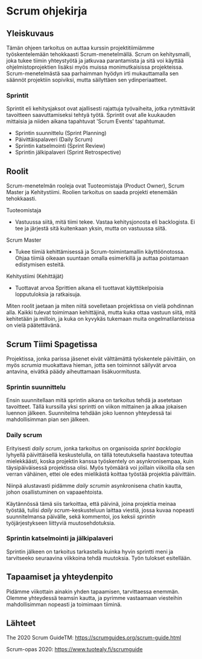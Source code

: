 # Scrum ohjekirja

## Yleiskuvaus
Tämän ohjeen tarkoitus on auttaa kurssin projektitiimiämme työskentelemään tehokkaasti Scrum-menetelmällä. Scrum on kehitysmalli, joka tukee tiimin yhteystyötä ja jatkuvaa parantamista ja sitä voi käyttää ohjelmistoprojektien lisäksi myös muissa monimutkaisissa projekteissa. Scrum-menetelmästä saa parhaimman hyödyn irti mukauttamalla sen säännöt projektiin sopiviksi, mutta säilyttäen sen ydinperiaatteet. 

### Sprintit

Sprintit eli kehitysjaksot ovat ajallisesti rajattuja työvaiheita, jotka rytmittävät tavoitteen saavuttamiseksi tehtyä työtä. Sprintit ovat alle kuukauden mittaisia ja niiden aikana tapahtuvat 'Scrum Events' tapahtumat. 
* Sprintin suunnittelu (Sprint Planning)
* Päivittäispalaveri (Daily Scrum)
* Sprintin katselmointi (Sprint Review)
* Sprintin jälkipalaveri (Sprint Retrospective)

## Roolit

Scrum-menetelmän rooleja ovat Tuoteomistaja (Product Owner), Scrum Master ja Kehitystiimi. Roolien tarkoitus on saada projekti etenemään tehokkaasti.

Tuoteomistaja
* Vastuussa siitä, mitä tiimi tekee. Vastaa kehitysjonosta eli backlogista. Ei tee ja järjestä sitä kuitenkaan yksin, mutta on vastuussa siitä.

Scrum Master
* Tukee tiimiä kehittämisessä ja Scrum-toimintamallin käyttöönotossa. Ohjaa tiimiä oikeaan suuntaan omalla esimerkillä ja auttaa poistamaan edistymisen esteitä.

Kehitystiimi (Kehittäjät)
* Tuottavat arvoa Sprittien aikana eli tuottavat käyttökelpoisia lopputuloksia ja ratkaisuja.

Miten roolit jaetaan ja miten niitä sovelletaan projektissa on vielä pohdinnan alla. Kaikki tulevat toimimaan kehittäjinä, mutta kuka ottaa vastuun siitä, mitä kehitetään ja milloin, ja kuka on kyvykäs tukemaan muita ongelmatilanteissa on vielä päätettävänä.

## Scrum Tiimi Spagetissa

Projektissa, jonka parissa jäsenet eivät välttämättä työskentele päivittäin, on myös *scrumia* muokattava hieman, jotta sen toiminnot säilyvät arvoa antavina, eivätkä päädy aiheuttamaan lisäkuormitusta.

### Sprintin suunnittelu

Ensin suunnitellaan mitä sprintin aikana on tarkoitus tehdä ja asetetaan tavoitteet. Tällä kurssilla yksi sprintti on viikon mittainen ja alkaa jokaisen luennon jälkeen. Suunnitelma tehdään joko luennon yhteydessä tai mahdollisimman pian sen jälkeen.  

### Daily scrum
Erityisesti *daily scrum*, jonka tarkoitus on organisoida *sprint backlogia* lyhyellä päivittäisellä keskustelulla, on tällä toteutuksella haastava toteuttaa mielekkäästi, koska projektin kanssa työskentely on asynkronisempaa, kuin täysipäiväisessä projektissa olisi.
Myös työmäärä voi joillain viikoilla olla sen verran vähäinen, ettei ole edes mielikästä koittaa työstää projektia päivittäin.

Niinpä alustavasti pidämme *daily scrumin* asynkronisena chatin kautta, johon osallistuminen on vapaaehtoista.

Käytännössä tämä siis tarkoittaa, että päivinä, joina projektia meinaa työstää, tulisi *daily scrum*-keskusteluun laittaa viestiä, jossa kuvaa nopeasti suunnitelmansa päivälle, sekä kommentoi, jos keksii *sprintin* työjärjestykseen liittyviä muutosehdotuksia.

### Sprintin katselmointi ja jälkipalaveri

Sprintin jälkeen on tarkoitus tarkastella kuinka hyvin sprintti meni ja tarvitseeko seuraavina viikkoina tehdä muutoksia. Työn tulokset esitellään. 

## Tapaamiset ja yhteydenpito
Pidämme viikottain ainakin yhden tapaamisen, tarvittaessa enemmän. Olemme yhteydessä teamsin kautta, ja pyrimme vastaamaan viesteihin mahdollisimman nopeasti ja toimimaan tiiminä.

## Lähteet
The 2020 Scrum GuideTM: https://scrumguides.org/scrum-guide.html

Scrum-opas 2020: https://www.tuotealy.fi/scrumguide


